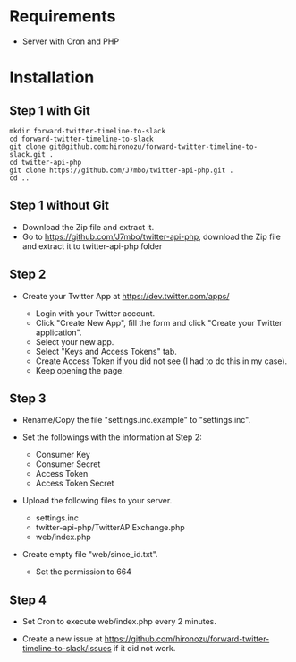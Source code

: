 # Requirements

- Server with Cron and PHP

# Installation

## Step 1 with Git

```shell
mkdir forward-twitter-timeline-to-slack
cd forward-twitter-timeline-to-slack
git clone git@github.com:hironozu/forward-twitter-timeline-to-slack.git .
cd twitter-api-php
git clone https://github.com/J7mbo/twitter-api-php.git .
cd ..
```

## Step 1 without Git

- Download the Zip file and extract it.
- Go to https://github.com/J7mbo/twitter-api-php, download the Zip file and extract it to twitter-api-php folder

## Step 2

- Create your Twitter App at https://dev.twitter.com/apps/

  + Login with your Twitter account.
  + Click "Create New App", fill the form and click "Create your Twitter application".
  + Select your new app.
  + Select "Keys and Access Tokens" tab.
  + Create Access Token if you did not see (I had to do this in my case).
  + Keep opening the page.

## Step 3

- Rename/Copy the file "settings.inc.example" to "settings.inc".

- Set the followings with the information at Step 2:

  + Consumer Key
  + Consumer Secret
  + Access Token
  + Access Token Secret

- Upload the following files to your server.

  + settings.inc
  + twitter-api-php/TwitterAPIExchange.php
  + web/index.php

- Create empty file "web/since_id.txt".

  + Set the permission to 664

## Step 4

- Set Cron to execute web/index.php every 2 minutes.

- Create a new issue at https://github.com/hironozu/forward-twitter-timeline-to-slack/issues if it did not work.
